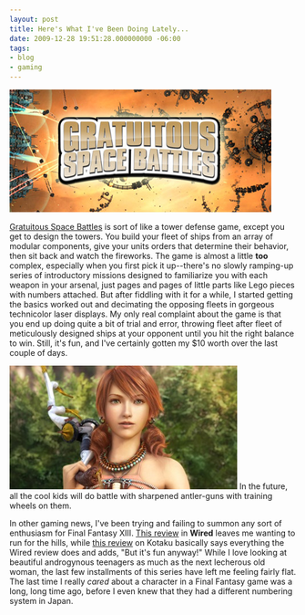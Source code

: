 ```yaml
---
layout: post
title: Here's What I've Been Doing Lately...
date: 2009-12-28 19:51:28.000000000 -06:00
tags:
- blog
- gaming
---
```

<a href="http://store.steampowered.com/app/41800/"><img src="/uploads/2009/12/gratuitous-space-battles.jpg" /></a>

<a href="http://store.steampowered.com/app/41800/">Gratuitous Space Battles</a> is sort of like a tower defense game, except you get to design the towers. You build your fleet of ships from an array of modular components, give your units orders that determine their behavior, then sit back and watch the fireworks. The game is almost a little **too** complex, especially when you first pick it up--there's no slowly ramping-up series of introductory missions designed to familiarize you with each weapon in your arsenal, just pages and pages of little parts like Lego pieces with numbers attached. But after fiddling with it for a while, I started getting the basics worked out and decimating the opposing fleets in gorgeous technicolor laser displays. My only real complaint about the game is that you end up doing quite a bit of trial and error, throwing fleet after fleet of meticulously designed ships at your opponent until you hit the right balance to win. Still, it's fun, and I've certainly gotten my $10 worth over the last couple of days.

<img src="/uploads/2009/12/ffxiii.jpg" />  
In the future, all the cool kids will do battle with sharpened antler-guns with training wheels on them.

In other gaming news, I've been trying and failing to summon any sort of enthusiasm for Final Fantasy XIII. <a href="http://www.wired.com/gamelife/2009/12/final-fantasy-xiii-preview-2/">This review</a> in **Wired** leaves me wanting to run for the hills, while <a href="http://kotaku.com/5433455/final-fantasy-xiii-impressions-15-years-later-25-hours-in">this review</a> on Kotaku basically says everything the Wired review does and adds, "But it's fun anyway!" While I love looking at beautiful androgynous teenagers as much as the next lecherous old woman, the last few installments of this series have left me feeling fairly flat. The last time I really *cared* about a character in a Final Fantasy game was a long, long time ago, before I even knew that they had a different numbering system in Japan.
